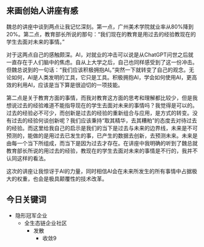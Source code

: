 

## 来画创始人讲座有感

魏总的讲座中谈到两点让我记忆深刻。第一点，广州美术学院就业率从80%降到20%。第二点，教育部长所说的那句：“我们现在的教育是用过去的经验教现在的学生去面对未来的事情。”

对于这两点自己的感触颇深。AI，对就业的冲击可以说是从ChatGPT问世之后就一直存在于人们脑中的焦虑。自从上大学之后，自己也同样感受到了这一份冲击。但魏总说到的一句话：“我们应该积极拥抱AI。”突然一下就转变了自己的观念。无论如何，AI是人类发明的工具，它只是工具。积极拥抱AI，学会如何使用AI，更高效的利用AI，应该是当下算是很迫切的一项技能。

第二点是关于教育方面的事情，而我对教育这方面的思考和理解都比较少，但是我想说过去的经验难道不能指导现在的学生去面对未来的事情吗？我觉得是可以的。过去的经验必不可少，而创新是过去的经验的重新组合与应用，是方式的转变。没有过去的经验何谈创新呢？我们应该秉持“取其精华，去其糟粕”的态度去对待过去的经验。而这里给我自己的启示是我们的当下是过去与未来的边界线，未来是不可预测的，能做的是用过去已发生的事，已产生的数据去创新，去预测未来。未来是由每一个当下所组成，而当下是因为过去才存在。在讲座中我明确的听到了魏总就教育部长所说的用过去的经验，教现在的学生去面对未来的事情是不行的，我并不认同这样的看法。

这次的讲座让我惊讶于AI的力量，同时相信AI会在未来所发生的所有事情中占据极大的权重，也会是极具颠覆性的技术改革。

## 今日关键词

- 隐形冠军企业
	- 全生态链企业社区
		- 发散
			- 收敛9